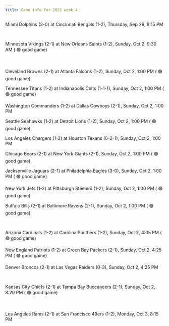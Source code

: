 ```yaml
---
title: Game info for 2022 week 4
---
```

Miami Dolphins (3-0) at Cincinnati Bengals (1-2), Thursday, Sep 29, 8:15 PM


<br/>

Minnesota Vikings (2-1) at New Orleans Saints (1-2), Sunday, Oct 2, 9:30 AM (	:green_circle: good game)


<br/>

Cleveland Browns (2-1) at Atlanta Falcons (1-2), Sunday, Oct 2, 1:00 PM (	:green_circle: good game)

Tennessee Titans (1-2) at Indianapolis Colts (1-1-1), Sunday, Oct 2, 1:00 PM (	:green_circle: good game)

Washington Commanders (1-2) at Dallas Cowboys (2-1), Sunday, Oct 2, 1:00 PM

Seattle Seahawks (1-2) at Detroit Lions (1-2), Sunday, Oct 2, 1:00 PM (	:green_circle: good game)

Los Angeles Chargers (1-2) at Houston Texans (0-2-1), Sunday, Oct 2, 1:00 PM

Chicago Bears (2-1) at New York Giants (2-1), Sunday, Oct 2, 1:00 PM (	:green_circle: good game)

Jacksonville Jaguars (2-1) at Philadelphia Eagles (3-0), Sunday, Oct 2, 1:00 PM (	:green_circle: good game)

New York Jets (1-2) at Pittsburgh Steelers (1-2), Sunday, Oct 2, 1:00 PM (	:green_circle: good game)

Buffalo Bills (2-1) at Baltimore Ravens (2-1), Sunday, Oct 2, 1:00 PM (	:green_circle: good game)


<br/>

Arizona Cardinals (1-2) at Carolina Panthers (1-2), Sunday, Oct 2, 4:05 PM (	:green_circle: good game)

New England Patriots (1-2) at Green Bay Packers (2-1), Sunday, Oct 2, 4:25 PM (	:green_circle: good game)

Denver Broncos (2-1) at Las Vegas Raiders (0-3), Sunday, Oct 2, 4:25 PM


<br/>

Kansas City Chiefs (2-1) at Tampa Bay Buccaneers (2-1), Sunday, Oct 2, 8:20 PM (	:green_circle: good game)


<br/>

Los Angeles Rams (2-1) at San Francisco 49ers (1-2), Monday, Oct 3, 8:15 PM

